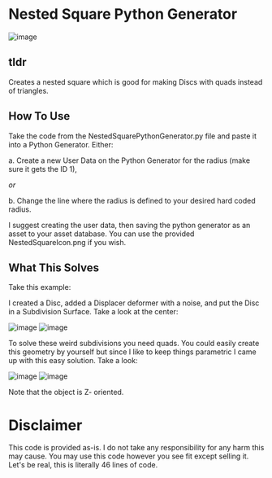 # Nested Square Python Generator

![image](https://github.com/YoYoFreakCJ/C4D-NestedSquarePythonGenerator/assets/59722190/90f18634-b877-48ff-a2e6-e0d48cfca000)

## tldr
Creates a nested square which is good for making Discs with quads instead of triangles.

## How To Use
Take the code from the NestedSquarePythonGenerator.py file and paste it into a Python Generator. Either:

a. Create a new User Data on the Python Generator for the radius (make sure it gets the ID 1),

_or_

b. Change the line where the radius is defined to your desired hard coded radius.

I suggest creating the user data, then saving the python generator as an asset to your asset database. You can use the provided NestedSquareIcon.png if you wish.

## What This Solves

Take this example:

I created a Disc, added a Displacer deformer with a noise, and put the Disc in a Subdivision Surface. Take a look at the center:

![image](https://github.com/YoYoFreakCJ/C4D-NestedSquarePythonGenerator/assets/59722190/d77e5f32-2e13-43e5-8842-81410b5a3a47)
![image](https://github.com/YoYoFreakCJ/C4D-NestedSquarePythonGenerator/assets/59722190/2ad4233d-ab89-4ca1-8da3-0901f3644a07)

To solve these weird subdivisions you need quads. You could easily create this geometry by yourself but since I like to keep things parametric I came up with this easy solution. Take a look:

![image](https://github.com/YoYoFreakCJ/C4D-NestedSquarePythonGenerator/assets/59722190/ed5b4455-4dfb-403b-92b1-3b96ff17b157)
![image](https://github.com/YoYoFreakCJ/C4D-NestedSquarePythonGenerator/assets/59722190/989033c4-bbc6-4c71-bd9d-531f37abfd3a)

Note that the object is Z- oriented.

# Disclaimer

This code is provided as-is. I do not take any responsibility for any harm this may cause. You may use this code however you see fit except selling it.
Let's be real, this is literally 46 lines of code.
